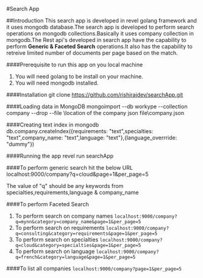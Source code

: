 #Search App

##Introduction
This search app is developed in revel golang framework and it uses mongodb database.The search app is developed to perform search operations on mongodb collections.Basically it uses company collection in mongodb.The Rest api's developed in search app have the capability to perform <b>Generic & Faceted Search</b> operations.It also has the capability to retreive limited number of documents per page based on the match.

####Prerequisite to run this app on you local machine
 1. You will need golang to be install on your machine.
 2. You will need mongodb installed.

####Installation
    git clone https://github.com/rishirajdev/searchApp.git

####Loading data in MongoDB
    mongoimport --db workype --collection company --drop --file \location of the company json file\company.json
    
####Creating text index in mongodb
    db.company.createIndex({requirements: "text",specialties: "text",company_name: "text",language: "text"},{language_overrride: "dummy"})
    
####Running the app
     revel run searchApp
     
####To perform generic search hit the below URL
      localhost:9000/company?q=cloud&page=1&per_page=5
      
  The value of "q" should be any keywords from specialties,requirements,language & company_name 
  
####To perform Faceted Search
  1. To perform search on company names
          `localhost:9000/company?q=mynn&category=company_name&page=1&per_page=5`
  2. To perform search on requirements
          `localhost:9000/company?q=consulting&category=requirements&page=1&per_page=5`
  3. To perform search on specialties
          `localhost:9000/company?q=cloud&category=specialties&page=1&per_page=5`
  4. To perform search on language
           `localhost:9000/company?q=french&category=language&page=1&per_page=5`

####To list all companies
      `localhost:9000/company?page=1&per_page=5`
